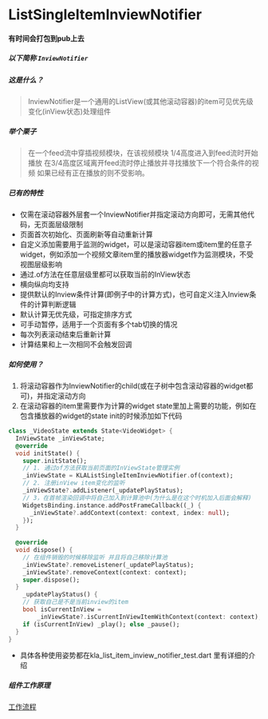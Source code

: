 # ListSingleItemInviewNotifier

#### 有时间会打包到pub上去

##### 以下简称 `InviewNotifier`
##### 这是什么？
> InviewNotifier是一个通用的ListView(或其他滚动容器)的item可见优先级变化(inView状态)处理组件


##### 举个栗子


> 在一个feed流中穿插视频模块，在该视频模块 1/4高度进入到feed流时开始播放
>  在3/4高度区域离开feed流时停止播放并寻找播放下一个符合条件的视频
> 如果已经有正在播放的则不受影响。


##### 已有的特性

*  仅需在滚动容器外层套一个InviewNotifier并指定滚动方向即可，无需其他代码，无页面层级限制
*  页面首次初始化、页面刷新等自动重新计算
*  自定义添加需要用于监测的widget，可以是滚动容器item或item里的任意子widget，例如添加一个视频文章item里的播放器widget作为监测模块，不受视图层级影响
*  通过.of方法在任意层级里都可以获取当前的InView状态
*  横向纵向均支持
*  提供默认的Inview条件计算(即例子中的计算方式)，也可自定义注入Inview条件的计算判断逻辑
*  默认计算无优先级，可指定排序方式
*  可手动暂停，适用于一个页面有多个tab切换的情况
*  每次列表滚动结束后重新计算
*  计算结果和上一次相同不会触发回调

##### 如何使用？
1. 将滚动容器作为InviewNotifier的child(或在子树中包含滚动容器的widget都可)，并指定滚动方向
2. 在滚动容器的item里需要作为计算的widget state里加上需要的功能，例如在包含播放器的widget的state init的时候添加如下代码

```dart
class _VideoState extends State<VideoWidget> {
  InViewState _inViewState;  
  @override
  void initState() {
    super.initState();
    // 1. 通过of方法获取当前页面的InViewState管理实例
    _inViewState = KLAListSingleItemInviewNotifier.of(context);
    // 2. 注册inView item变化的监听
    _inViewState?.addListener(_updatePlayStatus);
    // 3，在首帧渲染回调中将自己加入到计算池中(为什么是在这个时机加入后面会解释)
    WidgetsBinding.instance.addPostFrameCallback((_) {
      _inViewState?.addContext(context: context, index: null);
    });
  }
  
  @override
  void dispose() {
    // 在组件销毁的时候移除监听 并且将自己移除计算池
    _inViewState?.removeListener(_updatePlayStatus);
    _inViewState?.removeContext(context: context);
    super.dispose();
  }
    _updatePlayStatus() {
    // 获取自己是不是当前inview的item
    bool isCurrentInView =
        _inViewState?.isCurrentInViewItemWithContext(context: context);
    if (isCurrentInView) _play(); else _pause();
  }
}

```
* 具体各种使用姿势都在kla_list_item_inview_notifier_test.dart 里有详细的介绍

##### 组件工作原理
[工作流程](https://github.com/imqiuhang/ListSingleItemInviewNotifier/blob/master/feed%E6%B5%81%E6%BB%9A%E5%8A%A8%E6%92%AD%E6%94%BE%E6%8E%A7%E5%88%B6%E7%BB%84%E4%BB%B6.jpg)
